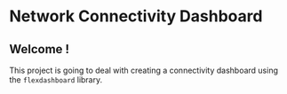 Network Connectivity Dashboard
================

Welcome !
---------

This project is going to deal with creating a connectivity dashboard using the `flexdashboard` library.
